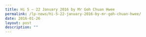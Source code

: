 ```yaml
---
title: Hi 5 – 22 January 2016 by Mr Goh Chuan Hwee
permalink: /lp-news/hi-5-22-january-2016-by-mr-goh-chuan-hwee/
date: 2016-01-26
layout: post
description: ""
---
```

